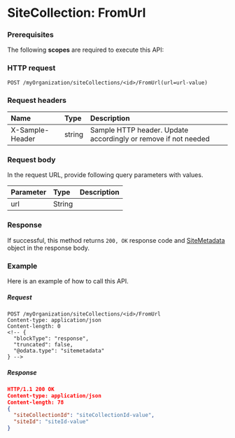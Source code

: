 # SiteCollection: FromUrl


### Prerequisites
The following **scopes** are required to execute this API: 
### HTTP request
<!-- { "blockType": "ignored" } -->
```http
POST /myOrganization/siteCollections/<id>/FromUrl(url=url-value)

```
### Request headers
| Name       | Type | Description|
|:---------------|:--------|:----------|
| X-Sample-Header  | string  | Sample HTTP header. Update accordingly or remove if not needed|

### Request body
In the request URL, provide following query parameters with values.

| Parameter	   | Type	|Description|
|:---------------|:--------|:----------|
|url|String||

### Response
If successful, this method returns `200, OK` response code and [SiteMetadata](../resources/sitemetadata.md) object in the response body.

### Example
Here is an example of how to call this API.
##### Request
<!-- {
  "blockType": "request",
  "name": "sitecollection_fromurl"
}-->
```http
POST /myOrganization/siteCollections/<id>/FromUrl
Content-type: application/json
Content-length: 0
<!-- {
  "blockType": "response",
  "truncated": false,
  "@odata.type": "sitemetadata"
} -->
```
##### Response
```json
HTTP/1.1 200 OK
Content-type: application/json
Content-length: 78
{
  "siteCollectionId": "siteCollectionId-value",
  "siteId": "siteId-value"
}
```

<!-- uuid: 38aa7dcb-69b6-4836-bd2c-2ed13074a260
2015-10-16 16:12:42 UTC -->
<!-- {
  "type": "#page.annotation",
  "description": "SiteCollection: FromUrl",
  "keywords": "",
  "section": "documentation",
  "tocPath": ""
}-->